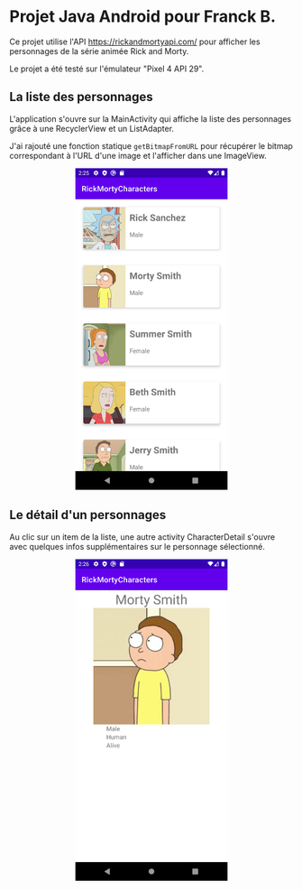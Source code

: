 # Projet Java Android pour Franck B.

Ce projet utilise l'API https://rickandmortyapi.com/ pour afficher les personnages de la série animée Rick and Morty.

Le projet a été testé sur l'émulateur "Pixel 4 API 29".

## La liste des personnages

L'application s'ouvre sur la MainActivity qui affiche la liste des personnages grâce à une RecyclerView et un ListAdapter.

J'ai rajouté une fonction statique `getBitmapFromURL` pour récupérer le bitmap correspondant à l'URL d'une image et l'afficher dans une ImageView.

<p align="center"><img src="assets/images/liste.png" width="270" height="570"></p>

## Le détail d'un personnages

Au clic sur un item de la liste, une autre activity CharacterDetail s'ouvre avec quelques infos supplémentaires sur le personnage sélectionné.

<p align="center"><img src="assets/images/detail.png" width="270" height="570"></p>
